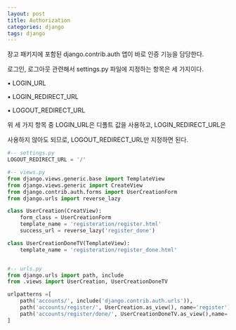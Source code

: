 ```yaml
---
layout: post
title: Authorization
categories: django
tags: django
---
```


장고 패키지에 포함된 django.contrib.auth 앱이 바로 인증 기능을 담당한다.

로그인, 로그아웃 관련해서 settings.py 파일에 지정하는 항목은 세 가지이다.

▪ LOGIN_URL

▪ LOGIN_REDIRECT_URL

▪ LOGOUT_REDIRECT_URL 

위 세 가지 항목 중 LOGIN_URL은 디폴트 값을 사용하고, LOGIN_REDIRECT_URL은

사용하지 않아도 되므로, LOGOUT_REDIRECT_URL만 지정하면 된다.

```python 
#-- settings.py
LOGOUT_REDIRECT_URL = '/'

#-- views.py
from django.views.generic.base import TemplateView
from django.views.generic import CreateView
from django.contrib.auth.forms import UserCreationForm
from django.urls import reverse_lazy

class UserCreation(CreatView):
    form_class = UserCreationForm
    template_name = 'registeration/register.html'
    success_url = reverse_lazy('register_done')

class UserCreationDoneTV(TemplateView):
    template_name = 'registeration/register_done.html'


#-- urls.py
from django.urls import path, include
from .views import UserCreation, UserCreationDoneTV

urlpatterns =[
    path('accounts/', include('django.contrib.auth.urls')),
    path('accounts/register/', UserCreation.as_view(), name='register'),
    path('accounts/register/done/', UserCreationDoneTV.as_view(),name='register_done')
]
```
